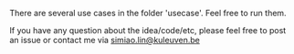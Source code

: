 There are several use cases in the folder 'usecase'. Feel free to run them.


If you have any question about the idea/code/etc, please feel free to post an issue or contact me via simiao.lin@kuleuven.be
